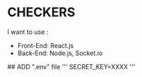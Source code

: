 # CHECKERS

I want to use :
* Front-End: React.js
* Back-End: Node.js, Socket.io


## ADD ".env" file
'''
SECRET_KEY=XXXX
'''
